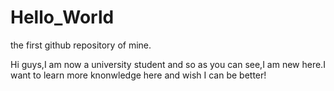 # Hello_World

  the first github repository of mine.
  
  Hi guys,I am now a university student and so as you can see,I am new here.I want to learn more knonwledge here and wish I can be better!
